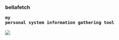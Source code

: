 ### bellafetch<pre><code>my personal system information gathering tool<br></code>


![](https://github.com/xorsirenz/bellafetch/blob/main/ss.png?raw=true)
